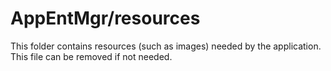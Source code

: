 # AppEntMgr/resources

This folder contains resources (such as images) needed by the application. This file can
be removed if not needed.
